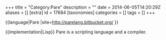 +++
title = "Category:Pare"
description = ""
date = 2014-06-05T14:20:29Z
aliases = []
[extra]
id = 17684
[taxonomies]
categories = []
tags = []
+++

{{language|Pare
|site=http://parelang.bitbucket.org/
}}


{{implementation|Lisp}}
Pare is a scripting language and a compiler.
